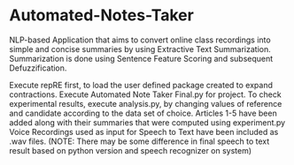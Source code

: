 # Automated-Notes-Taker

NLP-based Application that aims to convert online class recordings into simple and concise summaries by using Extractive Text Summarization. Summarization is done using Sentence Feature Scoring and subsequent Defuzzification.

Execute repRE first, to load the user defined package created to expand contractions. Execute Automated Note Taker Final.py for project.
To check experimental results, execute analysis.py, by changing values of reference and candidate according to the data set of choice. Articles 1-5 have been added along with their summaries that were computed using experiment.py 
Voice Recordings used as input for Speech to Text have been included as .wav files. 
(NOTE: There may be some difference in final speech to text result based on python version and speech recognizer on system)
